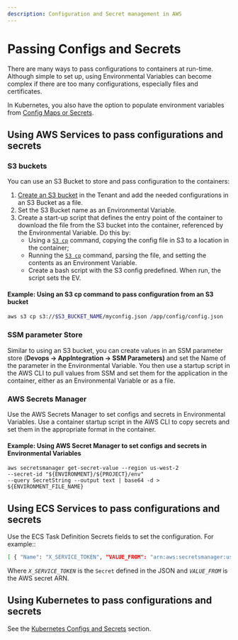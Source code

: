 ```yaml
---
description: Configuration and Secret management in AWS
---
```


# Passing Configs and Secrets

There are many ways to pass configurations to containers at run-time. Although simple to set up, using Environmental Variables can become complex if there are too many configurations, especially files and certificates.&#x20;

In Kubernetes, you also have the option to populate environment variables from [Config Maps or Secrets](../../../kubernetes/kubernetes-configs-and-secrets/).

## **Using AWS Services to pass configurations and secrets**

### S3 buckets

You can use an S3 Bucket to store and pass configuration to the containers:

1. [Create an S3 bucket](../s3-bucket.md) in the Tenant and add the needed configurations in an S3 Bucket as a file.
2. Set the S3 Bucket name as an Environmental Variable.
3. Create a start-up script that defines the entry point of the container to download the file from the S3 bucket into the container, referenced by the Environmental Variable. Do this by:&#x20;
   * Using a [`S3 cp`](https://awscli.amazonaws.com/v2/documentation/api/latest/reference/s3/cp.html) command, copying the config file in S3 to a location in the container;&#x20;
   * Running the [`S3 cp`](https://awscli.amazonaws.com/v2/documentation/api/latest/reference/s3/cp.html) command, parsing the file, and setting the contents as an Environment Variable.
   * Create a bash script with the S3 config predefined. When run, the script sets the EV.

#### Example: Using an S3 cp command to pass configuration from an S3 bucket&#x20;

```bash
aws s3 cp s3://$S3_BUCKET_NAME/myconfig.json /app/config/config.json
```

### SSM parameter Store

Similar to using an S3 bucket, you can create values in an SSM parameter store (**Devops -> AppIntegration -> SSM Parameters)** and set the Name of the parameter in the Environmental Variable. You then use a startup script in the AWS CLI to pull values from SSM and set them for the application in the container, either as an Environmental Variable or as a file.

### **AWS Secrets Manager**

Use the AWS Secrets Manager to set configs and secrets in Environmental Variables. Use a container startup script in the AWS CLI to copy secrets and set them in the appropriate format in the container.&#x20;

#### Example: Using AWS Secret Manager  to set configs and secrets in Environmental Variables

```
aws secretsmanager get-secret-value --region us-west-2 
--secret-id "${ENVIRONMENT}/${PROJECT}/env" 
--query SecretString --output text | base64 -d > ${ENVIRONMENT_FILE_NAME}
```

## Using ECS Services **to pass configurations and secrets**&#x20;

Use the ECS Task Definition Secrets fields to set the configuration. For example::

```bash
[ { "Name": "X_SERVICE_TOKEN", "VALUE_FROM": "arn:aws:secretsmanager:us-west-2:xxxxxxxxxxxsecret-name-qCV1K8:X_SERVICE_TOKEN::" } ]
```

Where _`X_SERVICE_TOKEN`_ is the `Secret` defined in the JSON and _`VALUE_FROM`_ is the AWS secret ARN.

## Using Kubernetes **to pass configurations and secrets**

See the [Kubernetes Configs and Secrets](../../../kubernetes/kubernetes-configs-and-secrets/) section.
